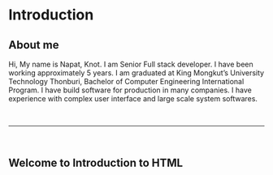 # Introduction

## About me

Hi, My name is Napat, Knot. I am Senior Full stack developer. I have been working approximately 5 years. I am graduated at King Mongkut’s University Technology Thonburi, Bachelor of Computer Engineering International Program. I have build software for production in many companies. I have experience with complex user interface and large scale system softwares.

<br><hr><br>

## Welcome to Introduction to HTML
